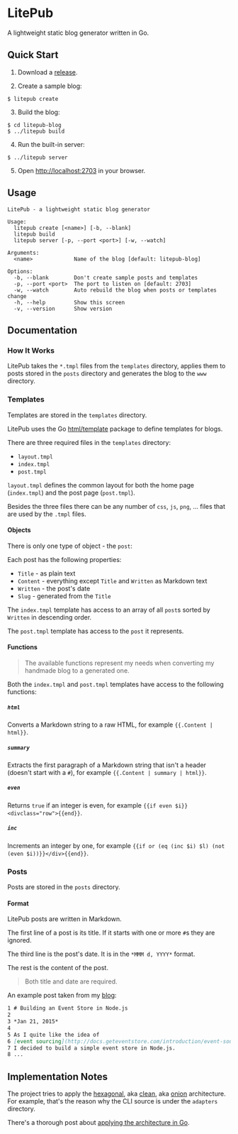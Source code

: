 # LitePub

A lightweight static blog generator written in Go.

## Quick Start

1. Download a [release](https://github.com/mirovarga/litepub/releases).

2. Create a sample blog:

  ```
  $ litepub create
  ```

3. Build the blog:

  ```
  $ cd litepub-blog    
  $ ../litepub build
  ```

4. Run the built-in server:

  ```
  $ ../litepub server
  ```

5. Open [http://localhost:2703](http://localhost:2703) in your browser.

## Usage

```
LitePub - a lightweight static blog generator

Usage:
  litepub create [<name>] [-b, --blank]
  litepub build
  litepub server [-p, --port <port>] [-w, --watch]

Arguments:
  <name>             Name of the blog [default: litepub-blog]

Options:
  -b, --blank        Don't create sample posts and templates
  -p, --port <port>  The port to listen on [default: 2703]
  -w, --watch        Auto rebuild the blog when posts or templates change
  -h, --help         Show this screen
  -v, --version      Show version

```

## Documentation

### How It Works

LitePub takes the `*.tmpl` files from the `templates` directory, applies them to
posts stored in the `posts` directory and generates the blog to the `www`
directory.

### Templates

Templates are stored in the `templates` directory.

LitePub uses the Go [html/template](https://golang.org/pkg/html/template/)
package to define templates for blogs.

There are three required files in the `templates` directory:
- `layout.tmpl`
- `index.tmpl`
- `post.tmpl`

`layout.tmpl` defines the common layout for both the home page (`index.tmpl`)
and the post page (`post.tmpl`).

Besides the three files there can be any number of `css`, `js`, `png`, ... files
that are used by the `.tmpl` files.

#### Objects

There is only one type of object - the `post`:

Each post has the following properties:
- `Title` - as plain text
- `Content` - everything except `Title` and `Written` as Markdown text
- `Written` - the post's date
- `Slug` - generated from the `Title`

The `index.tmpl` template has access to an array of all `post`s sorted by
`Written` in descending order.

The `post.tmpl` template has access to the `post` it represents.

#### Functions

> The available functions represent my needs when converting my handmade blog
to a generated one.

Both the `index.tmpl` and `post.tmpl` templates have access to the following
functions:

##### `html`

Converts a Markdown string to a raw HTML, for example `{{.Content | html}}`.

##### `summary`

Extracts the first paragraph of a Markdown string that isn't a header (doesn't
start with a `#`), for example `{{.Content | summary | html}}`.

##### `even`

Returns `true` if an integer is even, for example
`{{if even $i}}<divclass="row">{{end}}`.

##### `inc`

Increments an integer by one, for example
`{{if or (eq (inc $i) $l) (not (even $i))}}</div>{{end}}`.

### Posts

Posts are stored in the `posts` directory.

#### Format

LitePub posts are written in Markdown.

The first line of a post is its title. If it starts with one or more `#`s they
are ignored.

The third line is the post's date. It is in the `*MMM d, YYYY*` format.

The rest is the content of the post.

> Both title and date are required.

An example post taken from my
[blog](http://www.mirovarga.com/building-an-event-store-in-node-js.html):

```markdown
1 # Building an Event Store in Node.js
2
3 *Jan 21, 2015*
4
5 As I quite like the idea of
6 [event sourcing](http://docs.geteventstore.com/introduction/event-sourcing-basics)
7 I decided to build a simple event store in Node.js.
8 ...
```

## Implementation Notes

The project tries to apply
the [hexagonal](http://alistair.cockburn.us/Hexagonal+architecture),
aka [clean](http://blog.8thlight.com/uncle-bob/2012/08/13/the-clean-architecture.html),
aka [onion](http://jeffreypalermo.com/blog/the-onion-architecture-part-1/)
architecture. For example, that's the reason why the CLI source is under
the `adapters` directory.

There's a thorough post about
[applying the architecture in Go](http://manuel.kiessling.net/2012/09/28/applying-the-clean-architecture-to-go-applications/).
